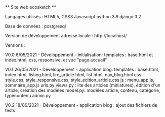 ** Site web ecosketch **

Langages utilisés : 
HTML5, CSS3
Javascript
python 3.8
django 3.2

Base de données : postgresql


Version de développement
adresse locale : http://localhost/

Versions :

V0.0  6/05/2021 - Développement - initialisation: templates : base.html et index.html, css, responsive, et vue "page accueil"
 
V0.1  26/05/2021 - Développement - application blog:
                                    templates :     base.html, index.html, listing.html, lire_article.html, list.html, nav_blog.html
                                    css :           style.css, style_responsive.css, style_edition_article.css
                                    js :            menu_app.js, sommaire_app.js
                                    urls.py
                                    views.py : lite des articles (miniatures), édition d'un article, création des modèles
                                    model.py: modèles article, contenu, catégorie, typecontenu
                                    admin.py 

V0.2  18/06/2021 - Développement - application blog : ajout des fichiers de tests

